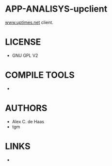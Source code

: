 APP-ANALISYS-upclient
=====================

www.uptimes.net client.


LICENSE
===============
* GNU GPL V2

COMPILE TOOLS
===============
* 

AUTHORS
===============
* Alex C. de Haas
* tgm

LINKS
===============
* 
